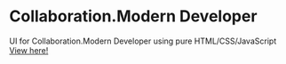 # Collaboration.Modern Developer
UI for Collaboration.Modern Developer using pure HTML/CSS/JavaScript  
[View here!](https://eyacobson.github.io/collaboration-modern-developer/)
